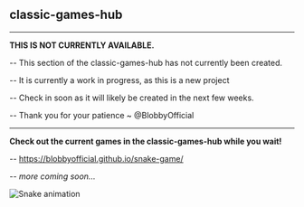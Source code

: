 ## **classic-games-hub**
--- 
**THIS IS NOT CURRENTLY AVAILABLE.**

 -- This section of the classic-games-hub has not currently been created.

 -- It is currently a work in progress, as this is a new project

 -- Check in soon as it will likely be created in the next few weeks.

 -- Thank you for your patience ~ @BlobbyOfficial

 ---

**Check out the current games in the classic-games-hub while you wait!**

 -- https://blobbyofficial.github.io/snake-game/

 -- *more coming soon...*

![Snake animation](https://github.com/thepiyushmalhotra/thepiyushmalhotra/blob/output/github-contribution-grid-snake.svg)
